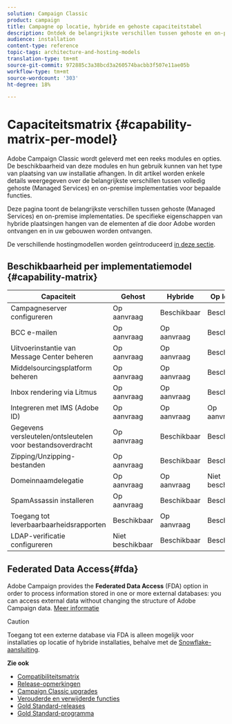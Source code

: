```yaml
---
solution: Campaign Classic
product: campaign
title: Campagne op locatie, hybride en gehoste capaciteitstabel
description: Ontdek de belangrijkste verschillen tussen gehoste en on-premise implementaties
audience: installation
content-type: reference
topic-tags: architecture-and-hosting-models
translation-type: tm+mt
source-git-commit: 972885c3a38bcd3a260574bacbb3f507e11ae05b
workflow-type: tm+mt
source-wordcount: '303'
ht-degree: 18%

---
```



# Capaciteitsmatrix {#capability-matrix-per-model}

Adobe Campaign Classic wordt geleverd met een reeks modules en opties. De beschikbaarheid van deze modules en hun gebruik kunnen van het type van plaatsing van uw installatie afhangen. In dit artikel worden enkele details weergegeven over de belangrijkste verschillen tussen volledig gehoste (Managed Services) en on-premise implementaties voor bepaalde functies.

Deze pagina toont de belangrijkste verschillen tussen gehoste (Managed Services) en on-premise implementaties. De specifieke eigenschappen van hybride plaatsingen hangen van de elementen af die door Adobe worden ontvangen en in uw gebouwen worden ontvangen.

De verschillende hostingmodellen worden geïntroduceerd [in deze sectie](../../installation/using/hosting-models.md).

## Beschikbaarheid per implementatiemodel {#capability-matrix}

| Capaciteit | Gehost | Hybride | Op locatie | Details |
|-----------------------------------------------|------------------|-----------|---------------|-----------------------------------------------------------------------------------------------------------------------------------------------------------------------------------------------------------------------|
| Campagneserver configureren | Op aanvraag | Beschikbaar | Beschikbaar | [Meer informatie](../../installation/using/the-server-configuration-file.md) |
| BCC e-mailen | Op aanvraag | Op aanvraag | Beschikbaar | [Meer informatie](../../installation/using/email-archiving.md) |
| Uitvoerinstantie van Message Center beheren | Op aanvraag | Op aanvraag | Beschikbaar | [Meer informatie](../../message-center/using/about-transactional-messaging.md) |
| Middelsourcingsplatform beheren | Op aanvraag | Op aanvraag | Beschikbaar | [Meer informatie](../../installation/using/mid-sourcing-server.md) |
| Inbox rendering via Litmus | Op aanvraag | Op aanvraag | Beschikbaar | [Meer informatie](../../delivery/using/inbox-rendering.md) |
| Integreren met IMS (Adobe ID) | Op aanvraag | Op aanvraag | Op aanvraag | [Meer informatie](../../integrations/using/about-adobe-id.md) |
| Gegevens versleutelen/ontsleutelen voor bestandsoverdracht | Op aanvraag | Beschikbaar | Beschikbaar | [Meer informatie](../../workflow/using/importing-data.md#unzipping-or-decrypting-a-file-before-processing) |
| Zipping/Unzipping-bestanden | Op aanvraag | Beschikbaar | Beschikbaar | [Meer informatie](../../workflow/using/importing-data.md#unzipping-or-decrypting-a-file-before-processing) |
| Domeinnaamdelegatie | Op aanvraag | Op aanvraag | Niet beschikbaar | [Meer informatie](https://helpx.adobe.com/nl/campaign/kb/domain-name-delegation.html) |
| SpamAssassin installeren | Op aanvraag | Beschikbaar | Beschikbaar | [Meer informatie](../../delivery/using/spamassassin.md) |
| Toegang tot leverbaarbaarheidsrapporten | Beschikbaar | Op aanvraag | Beschikbaar | [Meer informatie](../../delivery/using/monitoring-deliverability.md) |
| LDAP-verificatie configureren | Niet beschikbaar | Beschikbaar | Beschikbaar | [Meer informatie](../../installation/using/connecting-through-ldap.md) |


## Federated Data Access{#fda}

Adobe Campaign provides the **Federated Data Access** (FDA) option in order to process information stored in one or more external databases: you can access external data without changing the structure of Adobe Campaign data. [Meer informatie](../../installation/using/about-fda.md)

>[!CAUTION]
>
>Toegang tot een externe database via FDA is alleen mogelijk voor installaties op locatie of hybride installaties, behalve met de [Snowflake-aansluiting](../../installation/using/configure-fda-snowflake.md).


**Zie ook**

* [Compatibiliteitsmatrix](../../rn/using/compatibility-matrix.md)
* [Release-opmerkingen](../../rn/using/latest-release.md)
* [Campaign Classic upgrades](../../rn/using/rn-overview.md)
* [Verouderde en verwijderde functies](../../rn/using/deprecated-features.md)
* [Gold Standard-releases](../../rn/using/gold-standard.md)
* [Gold Standard-programma](https://helpx.adobe.com/nl/campaign/kb/gold-standard.html)
